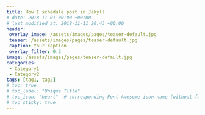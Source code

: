 ```yaml
---
title: How I schedule post in Jekyll
# date: 2018-11-01 00:00 +00:00
# last_modified_at: 2018-11-11 20:45 +00:00
header: 
 overlay_image: /assets/images/pages/teaser-default.jpg
 teaser: /assets/images/pages/teaser-default.jpg
 caption: Your caption
 overlay_filter: 0.3
image: /assets/images/pages/teaser-default.jpg
categories: 
 - Category1
 - Category2
tags: [tag1, tag2]
# toc: true
# toc_label: "Unique Title"
# toc_icon: "heart"  # corresponding Font Awesome icon name (without fa prefix)
# toc_sticky: true
---
```


